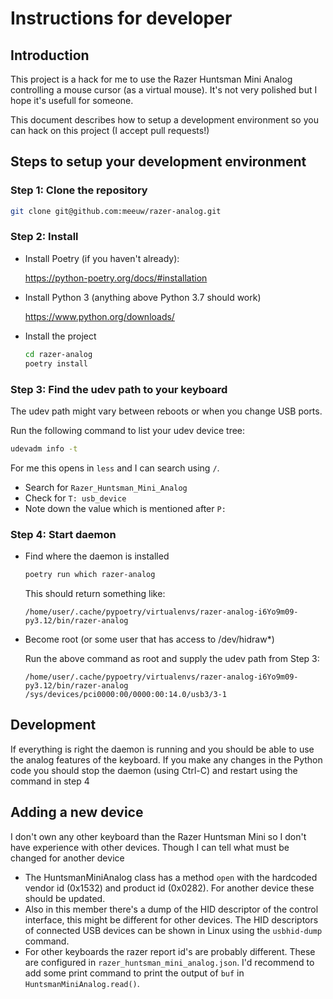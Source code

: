 # Instructions for developer

## Introduction

This project is a hack for me to use the Razer Huntsman Mini Analog controlling a mouse cursor (as a virtual
mouse). It's not very polished but I hope it's usefull for someone.

This document describes how to setup a development environment so you can hack on this project (I accept
pull requests!)

## Steps to setup your development environment

### Step 1: Clone the repository

```bash
git clone git@github.com:meeuw/razer-analog.git
```

### Step 2: Install

* Install Poetry (if you haven't already):

  https://python-poetry.org/docs/#installation

* Install Python 3 (anything above Python 3.7 should work)

  https://www.python.org/downloads/

* Install the project

  ```bash
  cd razer-analog
  poetry install
  ```

### Step 3: Find the udev path to your keyboard

The udev path might vary between reboots or when you change USB ports.

Run the following command to list your udev device tree:

```bash
udevadm info -t
```

For me this opens in `less` and I can search using `/`.

* Search for `Razer_Huntsman_Mini_Analog`
* Check for `T: usb_device`
* Note down the value which is mentioned after `P:`

### Step 4: Start daemon

* Find where the daemon is installed

  ```bash
  poetry run which razer-analog
  ```

  This should return something like:

  ```
  /home/user/.cache/pypoetry/virtualenvs/razer-analog-i6Yo9m09-py3.12/bin/razer-analog
  ```

* Become root (or some user that has access to /dev/hidraw*)

  Run the above command as root and supply the udev path from Step 3:

  ```
  /home/user/.cache/pypoetry/virtualenvs/razer-analog-i6Yo9m09-py3.12/bin/razer-analog /sys/devices/pci0000:00/0000:00:14.0/usb3/3-1
  ```

## Development

If everything is right the daemon is running and you should be able to use the analog features of the
keyboard. If you make any changes in the Python code you should stop the daemon (using Ctrl-C) and restart
using the command in step 4

## Adding a new device

I don't own any other keyboard than the Razer Huntsman Mini so I don't have experience with other devices.
Though I can tell what must be changed for another device

* The HuntsmanMiniAnalog class has a method `open` with the hardcoded vendor id (0x1532) and product
  id (0x0282). For another device these should be updated.
* Also in this member there's a dump of the HID descriptor of the control interface, this might be different
  for other devices. The HID descriptors of connected USB devices can be shown in Linux using the `usbhid-dump`
  command.
* For other keyboards the razer report id's are probably different. These are configured in
  `razer_huntsman_mini_analog.json`. I'd recommend to add some print command to print the output of
  `buf` in `HuntsmanMiniAnalog.read()`.
